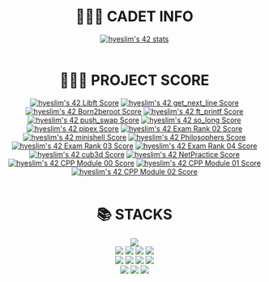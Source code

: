 <div align=center><h1>🙋🏻‍♀️ CADET INFO</h1></div>
<div align=center>
  <a href="https://github.com/JaeSeoKim/badge42"><img src="https://badge42.vercel.app/api/v2/clcg5yu5800060fjoyweally5/stats?cursusId=21&coalitionId=86" alt="hyeslim's 42 stats" /></a>
</div>
  <br>
<div align=center><h1>🙋🏻‍♀️ PROJECT SCORE</h1></div>
<div align=center>
  <a href="https://github.com/JaeSeoKim/badge42"><img src="https://badge42.vercel.app/api/v2/clcg5yu5800060fjoyweally5/project/2646074" alt="hyeslim's 42 Libft Score" /></a>
  <a href="https://github.com/JaeSeoKim/badge42"><img src="https://badge42.vercel.app/api/v2/clcg5yu5800060fjoyweally5/project/2687629" alt="hyeslim's 42 get_next_line Score" /></a>
  <a href="https://github.com/JaeSeoKim/badge42"><img src="https://badge42.vercel.app/api/v2/clcg5yu5800060fjoyweally5/project/2687632" alt="hyeslim's 42 Born2beroot Score" /></a>
  <a href="https://github.com/JaeSeoKim/badge42"><img src="https://badge42.vercel.app/api/v2/clcg5yu5800060fjoyweally5/project/2687628" alt="hyeslim's 42 ft_printf Score" /></a>
  <a href="https://github.com/JaeSeoKim/badge42"><img src="https://badge42.vercel.app/api/v2/clcg5yu5800060fjoyweally5/project/2817093" alt="hyeslim's 42 push_swap Score" /></a>
  <a href="https://github.com/JaeSeoKim/badge42"><img src="https://badge42.vercel.app/api/v2/clcg5yu5800060fjoyweally5/project/2880716" alt="hyeslim's 42 so_long Score" /></a>
  <a href="https://github.com/JaeSeoKim/badge42"><img src="https://badge42.vercel.app/api/v2/clcg5yu5800060fjoyweally5/project/2817096" alt="hyeslim's 42 pipex Score" /></a>
  <a href="https://github.com/JaeSeoKim/badge42"><img src="https://badge42.vercel.app/api/v2/clcg5yu5800060fjoyweally5/project/2917631" alt="hyeslim's 42 Exam Rank 02 Score" /></a>
  <a href="https://github.com/JaeSeoKim/badge42"><img src="https://badge42.vercel.app/api/v2/clcg5yu5800060fjoyweally5/project/2923333" alt="hyeslim's 42 minishell Score" /></a>
  <a href="https://github.com/JaeSeoKim/badge42"><img src="https://badge42.vercel.app/api/v2/clcg5yu5800060fjoyweally5/project/2923335" alt="hyeslim's 42 Philosophers Score" /></a>
  <a href="https://github.com/JaeSeoKim/badge42"><img src="https://badge42.vercel.app/api/v2/clcg5yu5800060fjoyweally5/project/3035057" alt="hyeslim's 42 Exam Rank 03 Score" /></a>
  <a href="https://github.com/JaeSeoKim/badge42"><img src="https://badge42.vercel.app/api/v2/clcg5yu5800060fjoyweally5/project/3060600" alt="hyeslim's 42 Exam Rank 04 Score" /></a>
  <a href="https://github.com/JaeSeoKim/badge42"><img src="https://badge42.vercel.app/api/v2/clcg5yu5800060fjoyweally5/project/3060598" alt="hyeslim's 42 cub3d Score" /></a>
  <a href="https://github.com/JaeSeoKim/badge42"><img src="https://badge42.vercel.app/api/v2/clcg5yu5800060fjoyweally5/project/3060599" alt="hyeslim's 42 NetPractice Score" /></a>
  <a href="https://github.com/JaeSeoKim/badge42"><img src="https://badge42.vercel.app/api/v2/clcg5yu5800060fjoyweally5/project/3060597" alt="hyeslim's 42 CPP Module 00 Score" /></a>
  <a href="https://github.com/JaeSeoKim/badge42"><img src="https://badge42.vercel.app/api/v2/clcg5yu5800060fjoyweally5/project/3080654" alt="hyeslim's 42 CPP Module 01 Score" /></a>
  <a href="https://github.com/JaeSeoKim/badge42"><img src="https://badge42.vercel.app/api/v2/clcg5yu5800060fjoyweally5/project/3082191" alt="hyeslim's 42 CPP Module 02 Score" /></a>
</div>
  <br>
<!-- [![hyeslim's 42 stats](https://badge42.vercel.app/api/v2/clcg5yu5800060fjoyweally5/stats?cursusId=21&coalitionId=86)](https://github.com/JaeSeoKim/badge42) -->
<div align=center><h1>📚 STACKS</h1></div>

<div align=center> 
  <img src="https://img.shields.io/badge/42-000000?style=for-the-badge&logo=42&logoColor=white">
  <br>
<!--   <img src="https://img.shields.io/badge/java-007396?style=for-the-badge&logo=java&logoColor=white">  -->
  <img src="https://img.shields.io/badge/c++-00599C?style=for-the-badge&logo=c%2B%2B&logoColor=white">
  <img src="https://img.shields.io/badge/c-A8B9CC?style=for-the-badge&logo=c&logoColor=white">
  <img src="https://img.shields.io/badge/vim-019733?style=for-the-badge&logo=vim&logoColor=white">
  
<!--   <img src="https://img.shields.io/badge/python-3776AB?style=for-the-badge&logo=python&logoColor=white">  -->
<!--   <br> -->
  
<!--   <img src="https://img.shields.io/badge/html5-E34F26?style=for-the-badge&logo=html5&logoColor=white">  -->
<!--   <img src="https://img.shields.io/badge/css-1572B6?style=for-the-badge&logo=css3&logoColor=white">  -->
<!--   <img src="https://img.shields.io/badge/javascript-F7DF1E?style=for-the-badge&logo=javascript&logoColor=black">  -->
<!--   <img src="https://img.shields.io/badge/jquery-0769AD?style=for-the-badge&logo=jquery&logoColor=white"> -->
<!--   <br> -->
  
<!--   <img src="https://img.shields.io/badge/oracle-F80000?style=for-the-badge&logo=oracle&logoColor=white">  -->
<!--   <img src="https://img.shields.io/badge/mysql-4479A1?style=for-the-badge&logo=mysql&logoColor=white">  -->
<!--   <img src="https://img.shields.io/badge/mariaDB-003545?style=for-the-badge&logo=mariaDB&logoColor=white">  -->
<!--   <img src="https://img.shields.io/badge/mongoDB-47A248?style=for-the-badge&logo=MongoDB&logoColor=white"> -->
<!--   <img src="https://img.shields.io/badge/firebase-FFCA28?style=for-the-badge&logo=firebase&logoColor=white"> -->
<!--   <br> -->
  
<!--   <img src="https://img.shields.io/badge/react-61DAFB?style=for-the-badge&logo=react&logoColor=black">  -->
<!--   <img src="https://img.shields.io/badge/vue.js-4FC08D?style=for-the-badge&logo=vue.js&logoColor=white">  -->
<!--   <img src="https://img.shields.io/badge/angular.js-DD0031?style=for-the-badge&logo=angularjs&logoColor=white"> -->
<!--   <img src="https://img.shields.io/badge/node.js-339933?style=for-the-badge&logo=Node.js&logoColor=white"> -->
<!--   <br> -->
  
<!--   <img src="https://img.shields.io/badge/spring-6DB33F?style=for-the-badge&logo=spring&logoColor=white">  -->
<!--   <img src="https://img.shields.io/badge/express-000000?style=for-the-badge&logo=express&logoColor=white"> -->
<!--   <img src="https://img.shields.io/badge/django-092E20?style=for-the-badge&logo=django&logoColor=white"> -->
<!--   <img src="https://img.shields.io/badge/flask-000000?style=for-the-badge&logo=flask&logoColor=white"> -->
<!--   <img src="https://img.shields.io/badge/flutter-02569B?style=for-the-badge&logo=flutter&logoColor=white"> -->
  
<!--   <img src="https://img.shields.io/badge/bootstrap-7952B3?style=for-the-badge&logo=bootstrap&logoColor=white"> -->
<!--   <br> -->

  <img src="https://img.shields.io/badge/linux-FCC624?style=for-the-badge&logo=linux&logoColor=black"> 
<!--   <img src="https://img.shields.io/badge/amazonaws-232F3E?style=for-the-badge&logo=amazonaws&logoColor=white">  -->
<!--   <img src="https://img.shields.io/badge/apache tomcat-F8DC75?style=for-the-badge&logo=apachetomcat&logoColor=white"> -->
  <br>
  <img src="https://img.shields.io/badge/vscode-5C2D91?style=for-the-badge&logo=visualstudiocode&logoColor=white">
  <img src="https://img.shields.io/badge/intellij-000000?style=for-the-badge&logo=intellijidea&logoColor=white">
  
  <img src="https://img.shields.io/badge/github-181717?style=for-the-badge&logo=github&logoColor=white">
  <img src="https://img.shields.io/badge/git-F05032?style=for-the-badge&logo=git&logoColor=white">
<!--   <img src="https://img.shields.io/badge/fontawesome-339AF0?style=for-the-badge&logo=fontawesome&logoColor=white"> -->
  <br>
  <img src="https://img.shields.io/badge/illustrator-FF9A00?style=for-the-badge&logo=adobeillustrator&logoColor=white">
  <img src="https://img.shields.io/badge/photoshop-31A8FF?style=for-the-badge&logo=adobephotoshop&logoColor=white">
  <img src="https://img.shields.io/badge/figma-F24E1E?style=for-the-badge&logo=figma&logoColor=white">
  <br>
  
  
</div>
<!--
**elinlim22/elinlim22** is a ✨ _special_ ✨ repository because its `README.md` (this file) appears on your GitHub profile.

Here are some ideas to get you started:

- 🔭 I’m currently working on ...
- 🌱 I’m currently learning ...
- 👯 I’m looking to collaborate on ...
- 🤔 I’m looking for help with ...
- 💬 Ask me about ...
- 📫 How to reach me: ...
- 😄 Pronouns: ...
- ⚡ Fun fact: ...
-->
